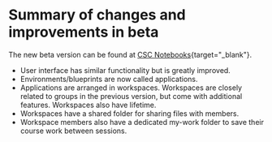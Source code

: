 # Summary of changes and improvements in beta

The new beta version can be found at [CSC Notebooks](https://notebooks-beta.rahtiapp.fi){target="_blank"}.

* User interface has similar functionality but is greatly improved.
* Environments/blueprints are now called applications.
* Applications are arranged in workspaces. Workspaces are closely related to groups in the previous version, but come with additional features. Workspaces also have lifetime.
* Workspaces have a shared folder for sharing files with members.
* Workspace members also have a dedicated my-work folder to save their course work between sessions.


